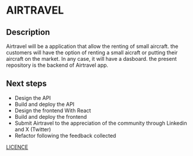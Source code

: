 # AIRTRAVEL

## Description

Airtravel will be a application that allow the renting of small aircraft.
the customers will have the option of renting a small aicraft or putting their aircraft on the market. In any case, it will have a dasboard.
the present repository is the backend of Airtravel app.

## Next steps

* Design the API
* Build and deploy the API
* Design the frontend With React
* Build and deploy the frontend
* Submit Airtravel to the appreciation of the community through Linkedin and X (Twitter)
* Refactor following the feedback collected

[LICENCE](LICENCE.md)

<!-- 
* Ruby version

* System dependencies

* Configuration

* Database creation

* Database initialization

* How to run the test suite

* Services (job queues, cache servers, search engines, etc.)

* Deployment instructions

* ... -->
